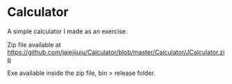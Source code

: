 # Calculator

A simple calculator I made as an exercise.

Zip file available at https://github.com/jajejijuju/Calculator/blob/master/Calculator/JCalculator.zip

Exe available inside the zip file, bin > release folder.
